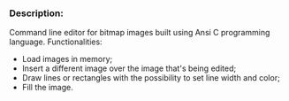 ### Description:
Command line editor for bitmap images built using Ansi C programming language.
Functionalities:
* Load images in memory;
* Insert a different image over the image that's being edited;
* Draw lines or rectangles with the possibility to set line width and color;
* Fill the image.


